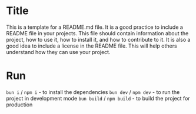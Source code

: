 # Title
This is a template for a README.md file. It is a good practice to include a README file in your projects. This file should contain information about the project, how to use it, how to install it, and how to contribute to it. It is also a good idea to include a license in the README file. This will help others understand how they can use your project.

# Run
`bun i` / `npm i` - to install the dependencies
`bun dev` / `npm dev` - to run the project in development mode
`bun build` / `npm build` - to build the project for production